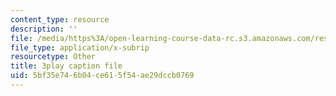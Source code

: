 ```yaml
---
content_type: resource
description: ''
file: /media/https%3A/open-learning-course-data-rc.s3.amazonaws.com/res-18-007-calculus-revisited-multivariable-calculus-fall-2011/5bf35e746b04ce615f54ae29dccb0769_Brmq13Waa_Y.srt
file_type: application/x-subrip
resourcetype: Other
title: 3play caption file
uid: 5bf35e74-6b04-ce61-5f54-ae29dccb0769
---
```

